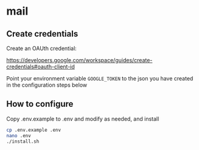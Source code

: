 # mail
## Create credentials

Create an OAUth credential:

https://developers.google.com/workspace/guides/create-credentials#oauth-client-id

Point your environment variable `GOOGLE_TOKEN` to the json you have created in the configuration steps below

## How to configure

Copy .env.example to .env and modify as needed, and install

```bash
cp .env.example .env
nano .env
./install.sh
```
